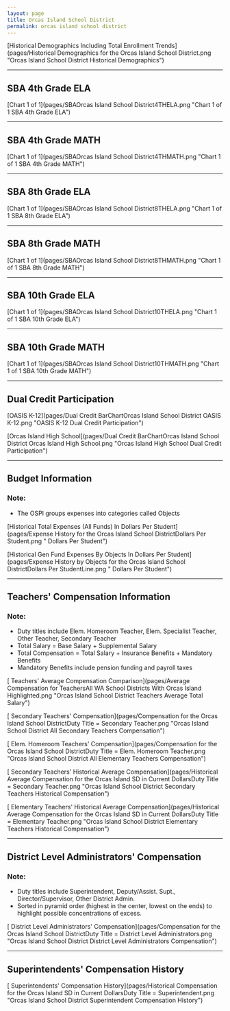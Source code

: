 ```yaml
---
layout: page
title: Orcas Island School District
permalink: orcas island school district
---
```



[Historical Demographics Including Total Enrollment Trends](pages/Historical Demographics for the Orcas Island School District.png "Orcas Island School District Historical Demographics")

___

## SBA 4th Grade ELA

[Chart 1 of 1](pages/SBAOrcas Island School District4THELA.png "Chart 1 of 1 SBA 4th Grade ELA")


___

## SBA 4th Grade MATH

[Chart 1 of 1](pages/SBAOrcas Island School District4THMATH.png "Chart 1 of 1 SBA 4th Grade MATH")


___

## SBA 8th Grade ELA

[Chart 1 of 1](pages/SBAOrcas Island School District8THELA.png "Chart 1 of 1 SBA 8th Grade ELA")


___

## SBA 8th Grade MATH

[Chart 1 of 1](pages/SBAOrcas Island School District8THMATH.png "Chart 1 of 1 SBA 8th Grade MATH")


___

## SBA 10th Grade ELA

[Chart 1 of 1](pages/SBAOrcas Island School District10THELA.png "Chart 1 of 1 SBA 10th Grade ELA")


___

## SBA 10th Grade MATH

[Chart 1 of 1](pages/SBAOrcas Island School District10THMATH.png "Chart 1 of 1 SBA 10th Grade MATH")


___

## Dual Credit Participation

[OASIS K-12](pages/Dual Credit BarChartOrcas Island School District OASIS K-12.png "OASIS K-12 Dual Credit Participation")

[Orcas Island High School](pages/Dual Credit BarChartOrcas Island School District Orcas Island High School.png "Orcas Island High School Dual Credit Participation")


___

## Budget Information
### Note:
- The OSPI groups expenses into categories called Objects

[Historical Total Expenses (All Funds) In Dollars Per Student](pages/Expense History for the Orcas Island School DistrictDollars Per Student.png " Dollars Per Student")

[Historical Gen Fund Expenses By Objects In Dollars Per Student](pages/Expense History by Objects for the Orcas Island School DistrictDollars Per StudentLine.png " Dollars Per Student")


___

## Teachers' Compensation Information
### Note:
- Duty titles include Elem. Homeroom Teacher, Elem. Specialist Teacher, Other Teacher, Secondary Teacher
- Total Salary = Base Salary + Supplemental Salary
- Total Compensation = Total Salary + Insurance Benefits + Mandatory Benefits
- Mandatory Benefits include pension funding and payroll taxes

[ Teachers' Average Compensation Comparison](pages/Average Compensation for TeachersAll WA School Districts With Orcas Island Highlighted.png "Orcas Island School District Teachers Average Total Salary")

[ Secondary Teachers' Compensation](pages/Compensation for the Orcas Island School DistrictDuty Title = Secondary Teacher.png "Orcas Island School District All Secondary Teachers Compensation")

[ Elem. Homeroom Teachers' Compensation](pages/Compensation for the Orcas Island School DistrictDuty Title = Elem. Homeroom Teacher.png "Orcas Island School District All Elementary Teachers Compensation")

[ Secondary Teachers' Historical Average Compensation](pages/Historical Average Compensation for the Orcas Island SD in Current DollarsDuty Title = Secondary Teacher.png "Orcas Island School District Secondary Teachers Historical Compensation")

[ Elementary Teachers' Historical Average Compensation](pages/Historical Average Compensation for the Orcas Island SD in Current DollarsDuty Title = Elementary Teacher.png "Orcas Island School District Elementary Teachers Historical Compensation")


___

## District Level Administrators' Compensation

### Note:
- Duty titles include Superintendent, Deputy/Assist. Supt., Director/Supervisor, Other District Admin.
- Sorted in pyramid order (highest in the center, lowest on the ends) to highlight possible concentrations of excess.

[ District Level Administrators' Compensation](pages/Compensation for the Orcas Island School DistrictDuty Title = District Level Administrators.png "Orcas Island School District District Level Administrators Compensation")


___

## Superintendents' Compensation History

[ Superintendents' Compensation History](pages/Historical Compensation for the Orcas Island SD in Current DollarsDuty Title = Superintendent.png "Orcas Island School District Superintendent Compensation History")

